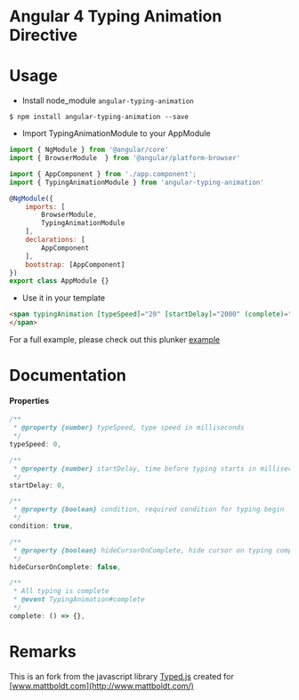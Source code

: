 # Angular 4 Typing Animation Directive

# Usage

- Install node_module `angular-typing-animation`

```
$ npm install angular-typing-animation --save
```

- Import TypingAnimationModule to your AppModule

``` js
import { NgModule } from '@angular/core'
import { BrowserModule  } from '@angular/platform-browser'

import { AppComponent } from './app.component';
import { TypingAnimationModule } from 'angular-typing-animation'

@NgModule({
    imports: [
        BrowserModule,
        TypingAnimationModule
    ],
    declarations: [
        AppComponent
    ],
    bootstrap: [AppComponent]
})
export class AppModule {}
```

- Use it in your template

``` html
<span typingAnimation [typeSpeed]="20" [startDelay]="2000" (complete)="onComplete()">
</span>
```

For a full example, please check out this plunker [example](https://embed.plnkr.co/CefhwrE7yFLAciY7ZsPU/)

# Documentation

#### Properties

``` js
/**
 * @property {number} typeSpeed, type speed in milliseconds
 */
typeSpeed: 0,

/**
 * @property {number} startDelay, time before typing starts in milliseconds
 */
startDelay: 0,

/**
 * @property {boolean} condition, required condition for typing begin
 */
condition: true,

/**
 * @property {boolean} hideCursorOnComplete, hide cursor on typing complete
 */
hideCursorOnComplete: false,

/**
 * All typing is complete
 * @event TypingAnimation#complete
 */
complete: () => {},
```

# Remarks

This is an fork from the javascript library [Typed.js](http://www.mattboldt.com/demos/typed-js/) created for [www.mattboldt.com](http://www.mattboldt.com/)
